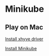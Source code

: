 # Minikube

## Play on Mac

[Install xhyve driver](https://github.com/kubernetes/minikube/blob/master/docs/drivers.md#xhyve-driver)

[Install Minikube](https://github.com/kubernetes/minikube)
